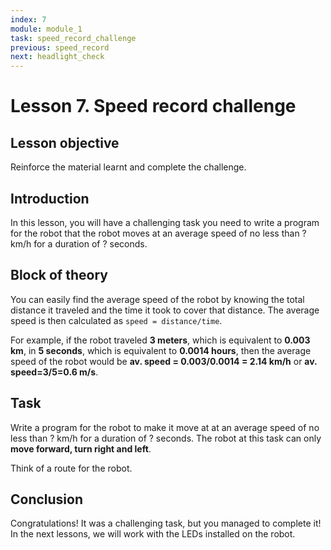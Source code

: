 ```yaml
---
index: 7
module: module_1 
task: speed_record_challenge
previous: speed_record
next: headlight_check
---
```

# Lesson 7. Speed record challenge


## Lesson objective
Reinforce the material learnt and complete the challenge. 

## Introduction
In this lesson, you will have a challenging task you need to write a program for the robot that the robot moves at an average speed of no less than ? km/h for a duration of ? seconds.

## Block of theory
You can easily find the average speed of the robot by knowing the total distance it traveled and the time it took to cover that distance. The average speed is then calculated as `speed = distance/time`.

For example, if the robot traveled **3 meters**, which is equivalent to **0.003 km**, in **5 seconds**, which is equivalent to **0.0014 hours**, then the average speed of the robot would be **av. speed = 0.003/0.0014 = 2.14 km/h** or **av. speed=3/5=0.6 m/s**.


## Task 
Write a program for the robot to make it move at at an average speed of no less than ? km/h for a duration of ? seconds. The robot at this task can only **move forward, turn right and left**.  

Think of a route for the robot.


## Conclusion
Congratulations! It was a challenging task, but you managed to complete it! In the next lessons, we will work with the LEDs installed on the robot.

